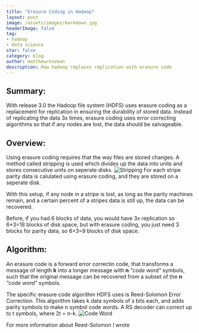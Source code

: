```yaml
---
title: "Erasure Coding in Hadoop"
layout: post
image: /assets/images/markdown.jpg
headerImage: false
tag:
- hadoop
- data science
star: false
category: blog
author: matthewroseman
description: How hadoop replaces replication with erasure code
---
```


## Summary:

With release 3.0 the Hadoop file system (HDFS) uses erasure coding as a replacement for replication in ensuring the
durability of stored data. Instead of replicating the data 3x times, erasure coding uses error correcting algorithms so
that if any nodes are lost, the data should be salvageable.

## Overview:

Using erasure coding requires that the way files are stored changes. A method called stripping is used which divides up
the data into units and stores consecutive units on seperate disks.
![Stripping]({{site.url}}/assets/images/stripping.png)
For each stripe parity data is calulated using erasure coding, and they are stored on a seperate disk.

With this setup, if any node in a stripe is lost, as long as the parity machines remain, and a certain percent of a stripes data is
still up, the data can be recovered.

Before, if you had 6 blocks of data, you would have 3x replication so 6*3=18 blocks of disk space, but with erasure
coding, you just need 3 blocks for parity data, so 6+3=9 blocks of disk space.

## Algorithm:

An erasure code is a forward error correctin code, that transforms a message of length **k** into a longer message with **n**
*"code word"* symbols, such that the original message can be recovered from a subset of the **n** *"code word"* symbols.

The specific erasure code algorithm HDFS uses is Reed-Solomon Error Correction. This algorithm takes k data symbols of s
bits each, and adds parity symbols to make n symbol code words. A RS decoder can correct up to t symbols, where 2t =
n-k.
![Code Word]({{site.url}}/assets/images/reed_solomon_code_word.gif)

For more information about Reed-Solomon I wrote
